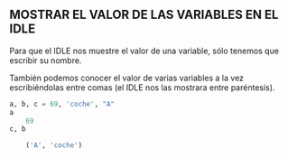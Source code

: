 ## MOSTRAR EL VALOR DE LAS VARIABLES EN EL IDLE

Para que el IDLE nos muestre el valor de una variable, sólo tenemos que escribir su nombre.

También podemos conocer el valor de varias variables a la vez escribiéndolas entre comas (el IDLE nos las mostrara entre paréntesis).
```python
a, b, c = 69, 'coche', "A"
a
	69
c, b

	('A', 'coche')
```
